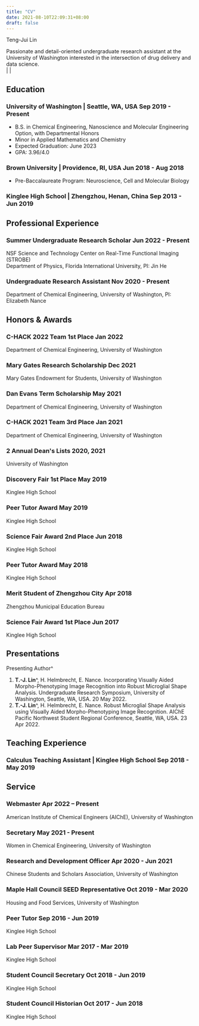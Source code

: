 ```yaml
---
title: "CV"
date: 2021-08-10T22:09:31+08:00
draft: false
---
```


<div class="cv">

<span class="name">Teng-Jui Lin</span>

<span class="info"> Passionate and detail-oriented undergraduate research assistant at the University of Washington interested in the intersection of drug delivery and data science. <br/> [<i class='far fa-envelope fa-fw'></i>](mailto:tlin10@uw.edu) | [<i class='fab fa-github fa-fw'></i>](https://github.com/tengjuilin) | [<i class='fab fa-linkedin fa-fw'></i>](https://www.linkedin.com/in/tengjuilin/)</span>

## Education

### University of Washington | <location> Seattle, WA, USA </location> <time> Sep 2019 - Present </time>

- B.S. in Chemical Engineering, Nanoscience and Molecular Engineering Option, with Departmental Honors
- Minor in Applied Mathematics and Chemistry
- Expected Graduation: June 2023
- GPA: 3.96/4.0

### Brown University | <location> Providence, RI, USA </location> <time> Jun 2018 - Aug 2018 </time>

- Pre-Baccalaureate Program: Neuroscience, Cell and Molecular Biology

### Kinglee High School | <location> Zhengzhou, Henan, China </location> <time> Sep 2013 - Jun 2019 </time>

## Professional Experience

### Summer Undergraduate Research Scholar <time> Jun 2022 - Present </time>

<location> NSF Science and Technology Center on Real-Time Functional Imaging (STROBE) <br/> Department of Physics, Florida International University, PI: Jin He </location>

### Undergraduate Research Assistant <time> Nov 2020 - Present </time>

<location> Department of Chemical Engineering, University of Washington, PI: Elizabeth Nance </location>

## Honors & Awards

### C-HACK 2022 Team 1st Place <time> Jan 2022 </time>

<location> Department of Chemical Engineering, University of Washington </location>

### Mary Gates Research Scholarship <time> Dec 2021 </time>

<location> Mary Gates Endowment for Students, University of Washington </location>

### Dan Evans Term Scholarship <time> May 2021 </time>

<location> Department of Chemical Engineering, University of Washington </location>

### C-HACK 2021 Team 3rd Place <time> Jan 2021 </time>

<location> Department of Chemical Engineering, University of Washington </location>

### 2 Annual Dean's Lists <time> 2020, 2021 </time>

<location> University of Washington </location>

### Discovery Fair 1st Place <time> May 2019 </time>

<location> Kinglee High School </location>

### Peer Tutor Award <time> May 2019 </time>

<location> Kinglee High School </location>

### Science Fair Award 2nd Place <time> Jun 2018 </time>

<location> Kinglee High School </location>

### Peer Tutor Award <time> May 2018 </time>

<location> Kinglee High School </location>

### Merit Student of Zhengzhou City <time> Apr 2018 </time>

<location> Zhengzhou Municipal Education Bureau </location>

### Science Fair Award 1st Place <time> Jun 2017 </time>

<location> Kinglee High School </location>

<!-- ## Publications -->

## Presentations

Presenting Author^

1. **T.-J. Lin**^, H. Helmbrecht, E. Nance. Incorporating Visually Aided Morpho-Phenotyping Image Recognition into Robust Microglial Shape Analysis. <location> Undergraduate Research Symposium, University of Washington, Seattle, WA, USA. </location> 20 May 2022.
1. **T.-J. Lin**^, H. Helmbrecht, E. Nance. Robust Microglial Shape Analysis using Visually Aided Morpho-Phenotyping Image Recognition. <location> AIChE Pacific Northwest Student Regional Conference, Seattle, WA, USA. </location> 23 Apr 2022.

<!-- ### Oral Presentations -->

<!-- Add at top in reverse chronological order. -->

<!-- ### Poster Presentations -->

<!-- Add at top in reverse chronological order. -->

## Teaching Experience

### Calculus Teaching Assistant | <location> Kinglee High School </location> <time> Sep 2018 - May 2019 </time>

## Service

### Webmaster <time> Apr 2022 – Present </time>

<location> American Institute of Chemical Engineers (AIChE), University of Washington </location>

### Secretary <time> May 2021 - Present </time>

<location> Women in Chemical Engineering, University of Washington </location>

### Research and Development Officer <time> Apr 2020 - Jun 2021 </time>

<location> Chinese Students and Scholars Association, University of Washington </location>

### Maple Hall Council SEED Representative <time> Oct 2019 - Mar 2020 </time>

<location> Housing and Food Services, University of Washington </location>

### Peer Tutor <time> Sep 2016 - Jun 2019 </time>

<location> Kinglee High School </location>

### Lab Peer Supervisor <time> Mar 2017 - Mar 2019 </time>

<location> Kinglee High School </location>

### Student Council Secretary <time> Oct 2018 - Jun 2019 </time>

<location> Kinglee High School </location>

### Student Council Historian <time> Oct 2017 - Jun 2018 </time>

<location> Kinglee High School </location>

<!-- ## Professional Affiliation // professor level-->
<!-- ## Student Mentoring // graduate level-->
<!-- ## References-->

</div>

<link rel="stylesheet" type="text/css" href="/css/cv.css">
<script type="text/javascript">
var ol_tags = document.getElementsByTagName('ol')
for (var i=0, max=ol_tags.length; i < max; i++) {
    ol_tags[i].setAttribute('reversed', 'reversed')
}
</script>
